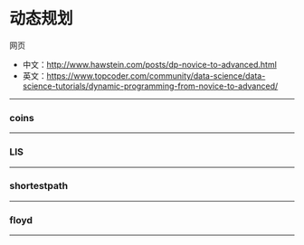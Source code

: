 # 动态规划

网页
- 中文：http://www.hawstein.com/posts/dp-novice-to-advanced.html
- 英文：https://www.topcoder.com/community/data-science/data-science-tutorials/dynamic-programming-from-novice-to-advanced/

---
### coins

---

### LIS

---
### shortestpath

---

### floyd

---